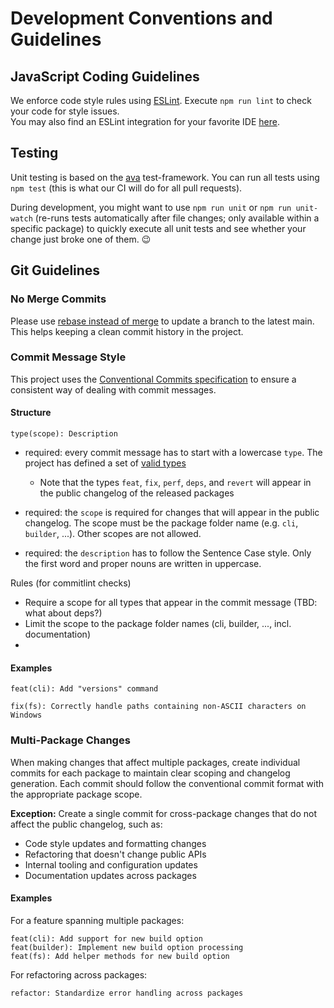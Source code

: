 # Development Conventions and Guidelines
## JavaScript Coding Guidelines
We enforce code style rules using [ESLint](https://eslint.org). Execute `npm run lint` to check your code for style issues.  
You may also find an ESLint integration for your favorite IDE [here](https://eslint.org/docs/user-guide/integrations).

## Testing
Unit testing is based on the [ava](https://github.com/avajs/ava) test-framework. You can run all tests using `npm test` (this is what our CI will do for all pull requests).

During development, you might want to use `npm run unit` or `npm run unit-watch` (re-runs tests automatically after file changes; only available within a specific package) to quickly execute all unit tests and see whether your change just broke one of them. 😉

## Git Guidelines
### No Merge Commits
Please use [rebase instead of merge](https://www.atlassian.com/git/tutorials/merging-vs-rebasing) to update a branch to the latest main. This helps keeping a clean commit history in the project.



### Commit Message Style

This project uses the [Conventional Commits specification](https://www.conventionalcommits.org/) to ensure a consistent way of dealing with commit messages.

#### Structure

```
type(scope): Description
```

- required: every commit message has to start with a lowercase `type`. The project has defined a set of [valid types](../commitlint.config.mjs#L10)
  - Note that the types `feat`, `fix`, `perf`, `deps`, and `revert` will appear in the public changelog of the released packages
- required: the `scope` is required for changes that will appear in the public changelog. The scope must be the package folder name (e.g. `cli`, `builder`, ...). Other scopes are not allowed.

- required: the `description` has to follow the Sentence Case style. Only the first word and proper nouns are written in uppercase.


Rules (for commitlint checks)
- Require a scope for all types that appear in the commit message (TBD: what about deps?)
- Limit the scope to the package folder names (cli, builder, ..., incl. documentation)
- 


#### Examples

```
feat(cli): Add "versions" command
```

```
fix(fs): Correctly handle paths containing non-ASCII characters on Windows
```

### Multi-Package Changes

When making changes that affect multiple packages, create individual commits for each package to maintain clear scoping and changelog generation. Each commit should follow the conventional commit format with the appropriate package scope.

**Exception:** Create a single commit for cross-package changes that do not affect the public changelog, such as:
- Code style updates and formatting changes
- Refactoring that doesn't change public APIs
- Internal tooling and configuration updates
- Documentation updates across packages

#### Examples

For a feature spanning multiple packages:
```
feat(cli): Add support for new build option
feat(builder): Implement new build option processing
feat(fs): Add helper methods for new build option
```

For refactoring across packages:
```
refactor: Standardize error handling across packages
```
